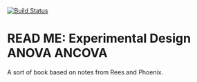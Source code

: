 [![Build Status](https://travis-ci.com/rstudio/bookdown-demo.svg?branch=master)](https://travis-ci.com/rstudio/bookdown-demo)

# READ ME: Experimental Design ANOVA ANCOVA

A sort of book based on notes from Rees and Phoenix.
